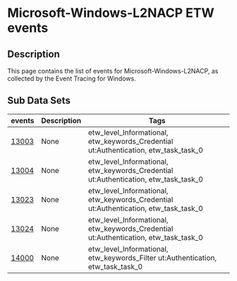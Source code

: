 # Microsoft-Windows-L2NACP ETW events

## Description
This page contains the list of events for Microsoft-Windows-L2NACP, as collected by the Event Tracing for Windows.

## Sub Data Sets
|events|Description|Tags|
|---|---|---|
|[13003](events/event-13003.md)|None|etw_level_Informational, etw_keywords_Credential ut:Authentication, etw_task_task_0|
|[13004](events/event-13004.md)|None|etw_level_Informational, etw_keywords_Credential ut:Authentication, etw_task_task_0|
|[13023](events/event-13023.md)|None|etw_level_Informational, etw_keywords_Credential ut:Authentication, etw_task_task_0|
|[13024](events/event-13024.md)|None|etw_level_Informational, etw_keywords_Credential ut:Authentication, etw_task_task_0|
|[14000](events/event-14000.md)|None|etw_level_Informational, etw_keywords_Filter ut:Authentication, etw_task_task_0|
